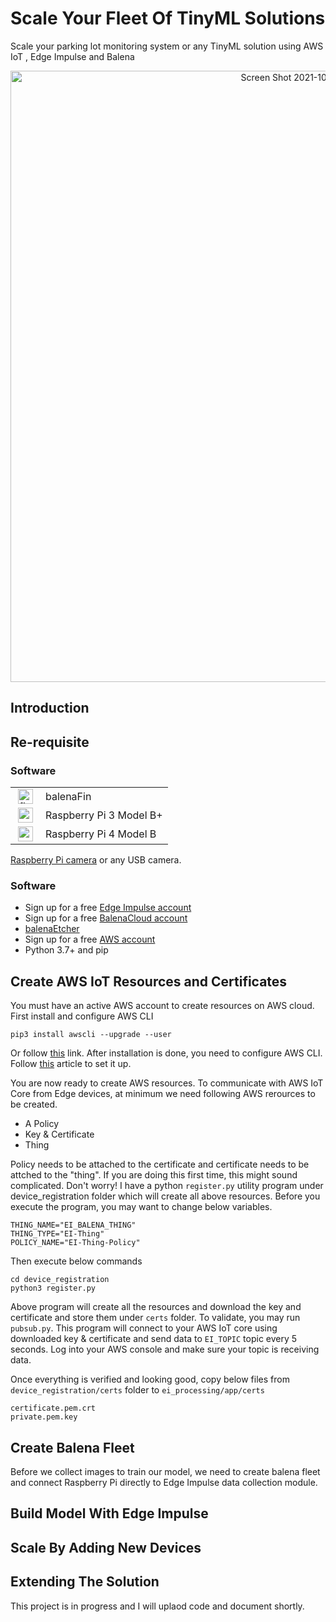 # Scale Your Fleet Of TinyML Solutions
Scale your parking lot monitoring system or any TinyML solution using AWS IoT , Edge Impulse and Balena

<p align="center">
<img width="978" alt="Screen Shot 2021-10-17 at 11 05 37 AM" src="https://user-images.githubusercontent.com/9275193/137633212-b9391d5b-065a-4f08-90bd-d1cdf5e839ca.png">

</p>

## Introduction

## Re-requisite

### Software 
<table>
<tr><td>
<img height="24px" src="https://files.balena-cloud.com/images/fincm3/2.58.3%2Brev1.prod/logo.svg" alt="fincm3" style="max-width: 100%; margin: 0px 4px;"></td><td> balenaFin</td>
</tr>
<tr><td>
<img height="24px" src="https://files.balena-cloud.com/images/raspberrypi3/2.58.3%2Brev1.prod/logo.svg" alt="raspberrypi3" style="max-width: 100%; margin: 0px 4px;"></td><td>Raspberry Pi 3 Model B+</td>
</tr>
<tr><td>
<img height="24px" src="https://files.balena-cloud.com/images/raspberrypi4-64/2.65.0%2Brev1.prod/logo.svg" alt="raspberrypi4-64" style="max-width: 100%; margin: 0px 4px;"></td><td>Raspberry Pi 4 Model B</td>
</tr>
</table>

 [Raspberry Pi camera](https://www.raspberrypi.org/products/camera-module-v2/) or any USB camera.

### Software 

* Sign up for a free [Edge Impulse account](https://edgeimpulse.com/)
* Sign up for a free [BalenaCloud account](https://www.balena.io/)
* [balenaEtcher](https://www.balena.io/etcher/)
* Sign up for a free [AWS account](https://console.aws.amazon.com/)
* Python 3.7+ and pip

## Create AWS IoT Resources and Certificates
You must have an active AWS account to create resources on AWS cloud. First install and configure AWS CLI
```
pip3 install awscli --upgrade --user
```
Or follow [this](https://docs.aws.amazon.com/cli/latest/userguide/install-cliv1.html) link. After installation is done, you need to configure AWS CLI. Follow [this](https://docs.aws.amazon.com/cli/latest/userguide/cli-configure-quickstart.html) article to set it up.

You are now ready to create AWS resources. To communicate with AWS IoT Core from Edge devices, at minimum we need following AWS rerources to be created. 
- A Policy
- Key & Certificate
- Thing

Policy needs to be attached to the certificate and certificate needs to be attched to the "thing".
If you are doing this first time, this might sound complicated. Don't worry! I have a python `register.py` utility program under device_registration folder which will create all above resources. Before you execute the program, you may want to change below variables.

```
THING_NAME="EI_BALENA_THING"
THING_TYPE="EI-Thing"
POLICY_NAME="EI-Thing-Policy"
```
Then execute below commands
```
cd device_registration
python3 register.py
```
Above program will create all the resources and download the key and certificate and store them under `certs` folder.
To validate, you may run `pubsub.py`. This program will connect to your AWS IoT core using downloaded key & certificate and send data to `EI_TOPIC` topic every 5 seconds. Log into your AWS console and make sure your topic is receiving data. 

Once everything is verified and looking good, copy below files from `device_registration/certs` folder to `ei_processing/app/certs`
```
certificate.pem.crt
private.pem.key
```
## Create Balena Fleet 
Before we collect images to train our model, we need to create balena fleet and connect Raspberry Pi directly to Edge Impulse data collection module.

## Build Model With Edge Impulse




## Scale By Adding New Devices

## Extending The Solution




This project is in progress and I will uplaod code and document shortly. 
